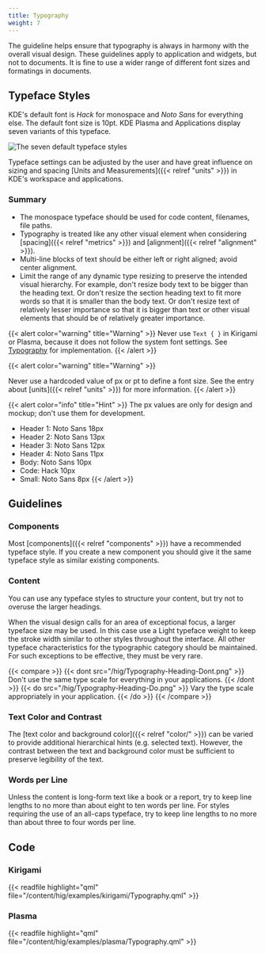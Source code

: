 ```yaml
---
title: Typography
weight: 7
---
```


The guideline helps ensure that typography is always in harmony with the
overall visual design. These guidelines apply to application and
widgets, but not to documents. It is fine to use a wider range of
different font sizes and formatings in documents.

Typeface Styles
---------------

KDE's default font is *Hack* for monospace and *Noto Sans* for
everything else. The default font size is 10pt. KDE Plasma and
Applications display seven variants of this typeface.

![The seven default typeface styles](/hig/Typography1.png)

Typeface settings can be adjusted by the user and have
great influence on sizing and spacing [Units and Measurements]({{< relref "units" >}})
in KDE's workspace and applications.

### Summary

-   The monospace typeface should be used for code content, filenames,
    file paths.
-   Typography is treated like any other visual element when considering
    [spacing]({{< relref "metrics" >}}) and [alignment]({{< relref "alignment" >}}).
-   Multi-line blocks of text should be either left or right aligned;
    avoid center alignment.
-   Limit the range of any dynamic type resizing to preserve the
    intended visual hierarchy. For example, don't resize body text to
    be bigger than the heading text. Or don't resize the section
    heading text to fit more words so that it is smaller than the body
    text. Or don't resize text of relatively lesser importance so that
    it is bigger than text or other visual elements that should be of
    relatively greater importance.

{{< alert color="warning" title="Warning" >}}
Never use `Text { }` in Kirigami or Plasma, because it does not follow
the system font settings. See [Typography](#code) for implementation.
{{< /alert >}}


{{< alert color="warning" title="Warning" >}}

Never use a hardcoded value of px or pt to define a font size. See the
entry about [units]({{< relref "units" >}}) for more information.
{{< /alert >}}

{{< alert color="info" title="Hint" >}}
The px values are only for design and mockup; don't use them for
development.

-   Header 1: Noto Sans 18px
-   Header 2: Noto Sans 13px
-   Header 3: Noto Sans 12px
-   Header 4: Noto Sans 11px
-   Body: Noto Sans 10px
-   Code: Hack 10px
-   Small: Noto Sans 8px
{{< /alert >}}

Guidelines
----------

### Components

Most [components]({{< relref "components" >}}) have
a recommended typeface style. If you create a new component you should
give it the same typeface style as similar existing components.

### Content

You can use any typeface styles to structure your content, but try not
to overuse the larger headings.

When the visual design calls for an area of exceptional focus, a larger
typeface size may be used. In this case use a Light typeface weight to
keep the stroke width similar to other styles throughout the interface.
All other typeface characteristics for the typographic category should
be maintained. For such exceptions to be effective, they must be very
rare.

{{< compare >}}
{{< dont src="/hig/Typography-Heading-Dont.png" >}}
 Don't use the same type scale for everything in your applications.
{{< /dont >}}
{{< do src="/hig/Typography-Heading-Do.png" >}}
Vary the type scale appropriately in your application.
{{< /do >}}
{{< /compare >}}

### Text Color and Contrast

The [text color and background color]({{< relref "color/" >}}) can be
varied to provide additional hierarchical hints (e.g. selected text).
However, the contrast between the text and background color must be
sufficient to preserve legibility of the text.

### Words per Line

Unless the content is long-form text like a book or a report, try to
keep line lengths to no more than about eight to ten words per line. For
styles requiring the use of an all-caps typeface, try to keep line
lengths to no more than about three to four words per line.

Code
----

### Kirigami

{{< readfile highlight="qml" file="/content/hig/examples/kirigami/Typography.qml" >}}

### Plasma

{{< readfile highlight="qml" file="/content/hig/examples/plasma/Typography.qml" >}}
